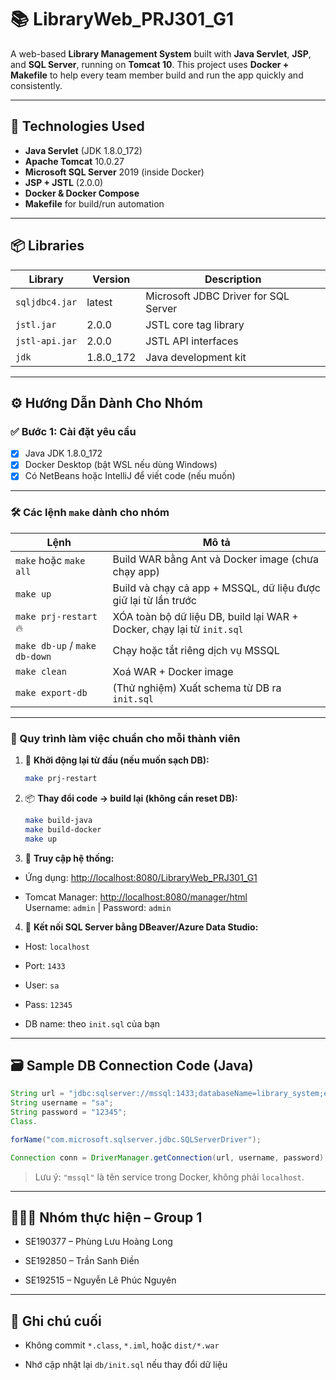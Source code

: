 # 📚 LibraryWeb_PRJ301_G1

A web-based **Library Management System** built with **Java Servlet**, **JSP**, and **SQL Server**, running on **Tomcat
10**. This project uses **Docker + Makefile** to help every team member build and run the app quickly and consistently.

---

## 🚀 Technologies Used

- **Java Servlet** (JDK 1.8.0_172)
- **Apache Tomcat** 10.0.27
- **Microsoft SQL Server** 2019 (inside Docker)
- **JSP + JSTL** (2.0.0)
- **Docker & Docker Compose**
- **Makefile** for build/run automation

---

## 📦 Libraries

| Library        | Version   | Description                          |
|----------------|-----------|--------------------------------------|
| `sqljdbc4.jar` | latest    | Microsoft JDBC Driver for SQL Server |
| `jstl.jar`     | 2.0.0     | JSTL core tag library                |
| `jstl-api.jar` | 2.0.0     | JSTL API interfaces                  |
| `jdk`          | 1.8.0_172 | Java development kit                 |

---

## ⚙️ Hướng Dẫn Dành Cho Nhóm

### ✅ Bước 1: Cài đặt yêu cầu

- [x] Java JDK 1.8.0_172
- [x] Docker Desktop (bật WSL nếu dùng Windows)
- [x] Có NetBeans hoặc IntelliJ để viết code (nếu muốn)

---

### 🛠️ Các lệnh `make` dành cho nhóm

| Lệnh                          | Mô tả                                                                  |
|-------------------------------|------------------------------------------------------------------------|
| `make` hoặc `make all`        | Build WAR bằng Ant và Docker image (chưa chạy app)                     |
| `make up`                     | Build và chạy cả app + MSSQL, dữ liệu được giữ lại từ lần trước        |
| `make prj-restart` 🔥         | XÓA toàn bộ dữ liệu DB, build lại WAR + Docker, chạy lại từ `init.sql` |
| `make db-up` / `make db-down` | Chạy hoặc tắt riêng dịch vụ MSSQL                                      |
| `make clean`                  | Xoá WAR + Docker image                                                 |
| `make export-db`              | (Thử nghiệm) Xuất schema từ DB ra `init.sql`                           |

---

### 🔁 Quy trình làm việc chuẩn cho mỗi thành viên

1. 🔄 **Khởi động lại từ đầu (nếu muốn sạch DB):**
   ```bash
   make prj-restart
   
	```

2. 📦 **Thay đổi code → build lại (không cần reset DB):**

   ```bash
   make build-java
   make build-docker
   make up
   
   ```

3. 🧪 **Truy cập hệ thống:**

- Ứng dụng: [http://localhost:8080/LibraryWeb_PRJ301_G1](http://localhost:8080/LibraryWeb_PRJ301_G1)

- Tomcat Manager: [http://localhost:8080/manager/html](http://localhost:8080/manager/html)  
  Username: `admin` | Password: `admin`

4. 🧬 **Kết nối SQL Server bằng DBeaver/Azure Data Studio:**

- Host: `localhost`

- Port: `1433`

- User: `sa`

- Pass: `12345`

- DB name: theo `init.sql` của bạn

----------

## 🗃 Sample DB Connection Code (Java)

```java
String url = "jdbc:sqlserver://mssql:1433;databaseName=library_system;encrypt=true;trustServerCertificate=true;";
String username = "sa";
String password = "12345";
Class.

forName("com.microsoft.sqlserver.jdbc.SQLServerDriver");

Connection conn = DriverManager.getConnection(url, username, password);

```

> Lưu ý: `"mssql"` là tên service trong Docker, không phải `localhost`.

----------

## 👨‍👨‍👦 Nhóm thực hiện – Group 1

- SE190377 – Phùng Lưu Hoàng Long

- SE192850 – Trần Sanh Điền

- SE192515 – Nguyễn Lê Phúc Nguyên

----------

## 📌 Ghi chú cuối

- Không commit `*.class`, `*.iml`, hoặc `dist/*.war`

- Nhớ cập nhật lại `db/init.sql` nếu thay đổi dữ liệu

```